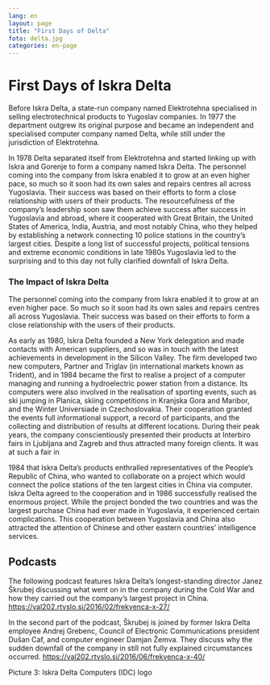 ```yaml
---
lang: en
layout: page
title: "First Days of Delta"
foto: delta.jpg
categories: en-page
---
```


# First Days of Iskra Delta

Before Iskra Delta, a state-run company named Elektrotehna specialised in selling electrotechnical products to Yugoslav companies. In 1977 the department outgrew its original purpose and became
an independent and specialised computer company named Delta, while still under the
jurisdiction of Elektrotehna. 

In 1978 Delta separated itself from Elektrotehna and started linking up with Iskra and Gorenje
to form a company named Iskra Delta. The personnel coming into the company from Iskra
enabled it to grow at an even higher pace, so much so it soon had its own sales and repairs
centres all across Yugoslavia. Their success was based on their efforts to form a close
relationship with users of their products. The resourcefulness of the company’s leadership
soon saw them achieve success after success in Yugoslavia and abroad, where it cooperated
with Great Britain, the United States of America, India, Austria, and most notably China, who
they helped by establishing a network connecting 10 police stations in the country’s largest
cities. Despite a long list of successful projects, political tensions and extreme economic
conditions in late 1980s Yugoslavia led to the surprising and to this day not fully clarified
downfall of Iskra Delta.

### The Impact of Iskra Delta
The
personnel coming into the company from Iskra enabled it to grow at an even higher pace. So
much so it soon had its own sales and repairs centres all across Yugoslavia. Their success was
based on their efforts to form a close relationship with the users of their products.

As early as 1980, Iskra Delta founded a New York delegation and made contacts with
American suppliers, and so was in touch with the latest achievements in development in the
Silicon Valley. The firm developed two new computers, Partner and Triglav (in international
markets known as Trident), and in 1984 became the first to realise a project of a computer
managing and running a hydroelectric power station from a distance. Its computers were also
involved in the realisation of sporting events, such as ski jumping in Planica, skiing
competitions in Kranjska Gora and Maribor, and the Winter Universiade in Czechoslovakia.
Their cooperation granted the events full informational support, a record of participants, and
the collecting and distribution of results at different locations.
During their peak years, the company conscientiously presented their products at Interbiro
fairs in Ljubljana and Zagreb and thus attracted many foreign clients. It was at such a fair in

1984 that Iskra Delta’s products enthralled representatives of the People’s Republic of China,
who wanted to collaborate on a project which would connect the police stations of the ten
largest cities in China via computer. Iskra Delta agreed to the cooperation and in 1986
successfully realised the enormous project. While the project bonded the two countries and
was the largest purchase China had ever made in Yugoslavia, it experienced certain
complications. This cooperation between Yugoslavia and China also attracted the attention of
Chinese and other eastern countries’ intelligence services.




## Podcasts

The following podcast features Iskra Delta’s longest-standing director Janez Škrubej
discussing what went on in the company during the Cold War and how they carried out the
company’s largest project in China.
https://val202.rtvslo.si/2016/02/frekvenca-x-27/

In the second part of the podcast, Škrubej is joined by former Iskra Delta employee Andrej
Grebenc, Council of Electronic Communications president Dušan Caf, and computer engineer
Damjan Žemva. They discuss why the sudden downfall of the company in still not fully
explained circumstances occurred.
https://val202.rtvslo.si/2016/06/frekvenca-x-40/

Picture 3: Iskra Delta Computers (IDC) logo


